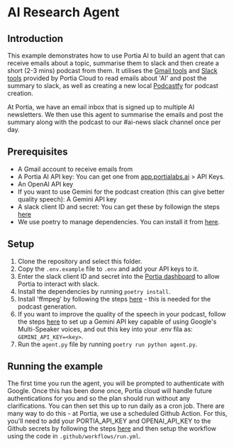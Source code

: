 # AI Research Agent

## Introduction

This example demonstrates how to use Portia AI to build an agent that can receive emails about a topic, summarise them to slack and then create a short (2-3 mins) podcast from them. It utilises the [Gmail tools](https://docs.portialabs.ai/gmail-tools) and [Slack tools](https://docs.portialabs.ai/portia-tools/slack/) provided by Portia Cloud to read emails about 'AI' and post the summary to slack, as well as creating a new local [Podcastfy](https://github.com/souzatharsis/podcastfy/tree/main) for podcast creation.

At Portia, we have an email inbox that is signed up to multiple AI newsletters. We then use this agent to summarise the emails and post the summary along with the podcast to our #ai-news slack channel once per day.

## Prerequisites

- A Gmail account to receive emails from
- A Portia AI API key: You can get one from [app.portialabs.ai](https://app.portialabs.ai) > API Keys.
- An OpenAI API key
- If you want to use Gemini for the podcast creation (this can give better quality speech): A Gemini API key
- A slack client ID and secret: You can get these by followign the steps [here](https://docs.portialabs.ai/portia-tools/slack/send-message#configure-your-slack-tools-with-portia-ai)
- We use poetry to manage dependencies. You can install it from [here](https://python-poetry.org/docs/#installation).

## Setup

1. Clone the repository and select this folder.
2. Copy the `.env.example` file to `.env` and add your API keys to it.
3. Enter the slack client ID and secret into the [Portia dashboard](https://app.portialabs.ai/dashboard/org-settings) to allow Portia to interact with slack.
4. Install the dependencies by running `poetry install`.
5. Install 'ffmpeg' by following the steps [here](https://chatgpt.com/share/67cf7d0f-fd38-8007-9d94-2bae48fd7311) - this is needed for the podcast generation.
6. If you want to improve the quality of the speech in your podcast, follow the steps [here](https://github.com/souzatharsis/podcastfy/blob/a68ea95e96952f34338e86c8ef6395f402d53830//usage/config.md#setting-up-google-tts-model) to set up a Gemini API key capable of using Google's Multi-Speaker voices, and out this key into your .env fila as: `GEMINI_API_KEY=<key>`.
7. Run the `agent.py` file by running `poetry run python agent.py`.

## Running the example

The first time you run the agent, you will be prompted to authenticate with Google. Once this has been done once, Portia cloud will handle future authentications for you and so the plan should run without any clarifications. You can then set this up to run daily as a cron job. There are many way to do this - at Portia, we use a scheduled Github Action. For this, you'll need to add your PORTIA_API_KEY and OPENAI_API_KEY to the Github secrets by following the steps [here](https://docs.github.com/en/actions/security-for-github-actions/security-guides/using-secrets-in-github-actions#creating-secrets-for-a-repository) and then setup the workflow using the code in `.github/workflows/run.yml`.
